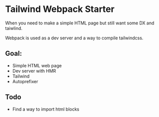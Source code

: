 # Tailwind Webpack Starter

When you need to make a simple HTML page but still want some DX and taiwlind.

Webpack is used as a dev server and a way to compile tailwindcss.

## Goal:
- Simple HTML web page
- Dev server with HMR
- Tailwind
- Autoprefixer

## Todo
- Find a way to import html blocks